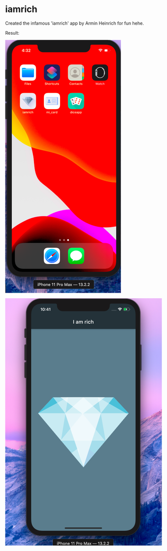 # iamrich

Created the infamous 'iamrich' app by Armin Heinrich for fun hehe.

Result:

![alt text](https://github.com/deliciafernandes/Dels-app-directory/blob/master/dice/images/home.png)

![alt text](https://github.com/deliciafernandes/Dels-app-directory/blob/master/i_am_rich/images/result.png)